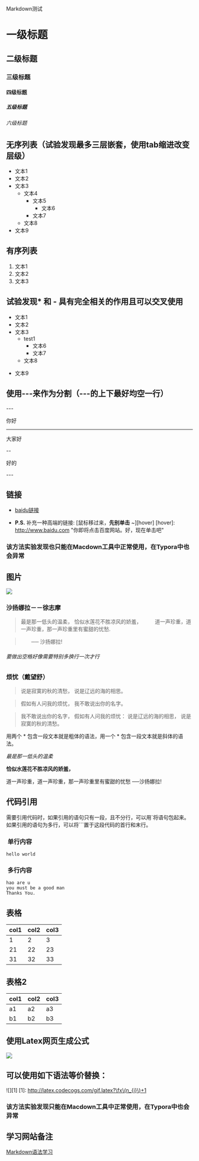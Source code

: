 Markdown测试
# 一级标题
## 二级标题
### 三级标题
#### 四级标题
##### 五级标题
###### 六级标题

## 无序列表（试验发现最多三层嵌套，使用tab缩进改变层级）
- 文本1
- 文本2
- 文本3
	- 文本4
		- 文本5
			- 文本6
		- 文本7
	- 文本8
- 文本9

## 有序列表
1. 文本1
2. 文本2
3. 文本3

## 试验发现* 和 - 具有完全相关的作用且可以交叉使用
* 文本1
* 文本2
* 文本3
   * test1
		* 文本6
		- 文本7
	- 文本8
- 文本9

## 使用---来作为分割（---的上下最好均空一行）

\---

你好

---

大家好

--

好的

\---

## 链接

- [baidu链接](http://baidu.com)

- **P.S.** 补充一种高端的链接: [鼠标移过来，**先别单击** ~][hover]
[hover]: http://www.baidu.com "你即将点击百度网站。好，现在单击吧"
### 该方法实验发现也只能在Macdown工具中正常使用，在Typora中也会异常


## 图片
![](/Users/bevis/Downloads/my/Energy2300.psd)

### 沙扬娜拉－－徐志摩
>  最是那一低头的温柔，
   恰似水莲花不胜凉风的娇羞，  　　道一声珍重，道一声珍重，那一声珍重里有蜜甜的忧愁.

>　　── 沙扬娜拉!

###### 要做出空格好像需要特别多换行一次才行   
   
### 烦忧（戴望舒） 
>  说是寂寞的秋的清愁，
>  说是辽远的海的相思。 

>  假如有人问我的烦忧， 
>  我不敢说出你的名字。 

>  我不敢说出你的名字， 
>  假如有人问我的烦忧： 
>  说是辽远的海的相思， 
>  说是寂寞的秋的清愁。

用两个 * 包含一段文本就是粗体的语法，用一个 * 包含一段文本就是斜体的语法。

*最是那一低头的温柔*

**恰似水莲花不胜凉风的娇羞，**

道一声珍重，道一声珍重，那一声珍重里有蜜甜的忧愁   ──沙扬娜拉!

## 代码引用

需要引用代码时，如果引用的语句只有一段，且不分行，可以用\`将语句包起来。
如果引用的语句为多行，可以将```置于这段代码的首行和末行。

###  单行内容
`hello world`

###  多行内容
``` 
hao are u
you must be a good man
Thanks You.
```

## 表格
col1 | col2 | col3 
-----|------|-----
1    |  2   | 3
21|22|23
31|   32   | 33

## 表格2
|col1|col2|col3|
|----|----|----|
| a1 | a2 | a3 |
b1|b2|b3

## 使用Latex网页生成公式
![](http://latex.codecogs.com/gif.latex?\abc\(n_{i}\)+1)

## 可以使用如下语法等价替换：
![][1]
[1]: http://latex.codecogs.com/gif.latex?\fx\(n_{i}\)+1
### 该方法实验发现只能在Macdown工具中正常使用，在Typora中也会异常

 
## 学习网站备注
[Markdown语法学习](http://wowubuntu.com/markdown/)


